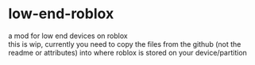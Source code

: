 # low-end-roblox
a mod for low end devices on roblox<br>
this is wip, currently you need to copy the files from the github (not the readme or attributes) into where roblox is stored on your device/partition
